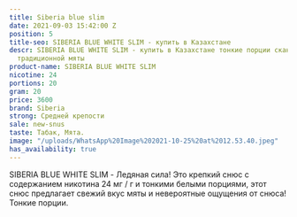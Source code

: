 ```yaml
---
title: Siberia blue slim
date: 2021-09-03 15:42:00 Z
position: 5
title-seo: SIBERIA BLUE WHITE SLIM - купить в Казахстане
descr: SIBERIA BLUE WHITE SLIM - купить в Казахстане тонкие порции скандинавский вкус
  традиционной мяты
product-name: SIBERIA BLUE WHITE SLIM
nicotine: 24
portions: 20
gram: 20
price: 3600
brand: Siberia
strong: Средней крепости
sale: new-snus
taste: Табак, Мята.
image: "/uploads/WhatsApp%20Image%202021-10-25%20at%2012.53.40.jpeg"
has_availability: true
---
```


SIBERIA BLUE WHITE SLIM - Ледяная сила! Это крепкий снюс с содержанием никотина 24 мг / г и тонкими белыми порциями, этот снюс предлагает свежий вкус мяты и невероятные ощущения от снюса!
Тонкие порции.
